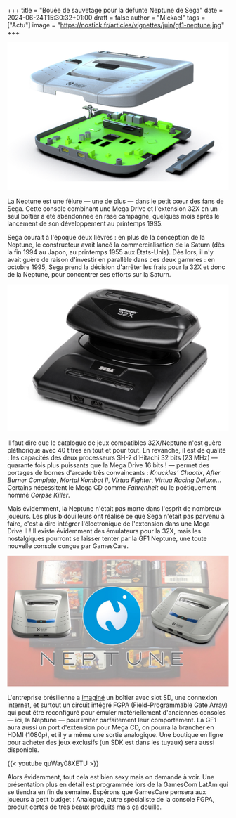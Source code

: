 +++
title = "Bouée de sauvetage pour la défunte Neptune de Sega"
date = 2024-06-24T15:30:32+01:00
draft = false
author = "Mickael"
tags = ["Actu"]
image = "https://nostick.fr/articles/vignettes/juin/gf1-neptune.jpg"
+++

![GF1 Neptune](gf1-neptune.jpg "La GF1 Neptune de GamesCare, bientôt dans votre salon.")

La Neptune est une fêlure — une de plus — dans le petit cœur des fans de Sega. Cette console combinant une Mega Drive et l'extension 32X en un seul boîtier a été abandonnée en rase campagne, quelques mois après le lancement de son développement au printemps 1995.

Sega courait à l'époque deux lièvres : en plus de la conception de la Neptune, le constructeur avait lancé la commercialisation de la Saturn (dès la fin 1994 au Japon, au printemps 1955 aux États-Unis). Dès lors, il n'y avait guère de raison d'investir en parallèle dans ces deux gammes : en octobre 1995, Sega prend la décision d'arrêter les frais pour la 32X et donc de la Neptune, pour concentrer ses efforts sur la Saturn.

![Mega Drive et 32X](gf1-neptune-2.jpg "L'extension 32X donnait un gros coup de patate à la Mega Drive.")

Il faut dire que le catalogue de jeux compatibles 32X/Neptune n'est guère pléthorique avec 40 titres en tout et pour tout. En revanche, il est de qualité : les capacités des deux processeurs SH-2 d'Hitachi 32 bits (23 MHz) — quarante fois plus puissants que la Mega Drive 16 bits ! — permet des portages de bornes d'arcade très convaincants : *Knuckles' Chaotix*, *After Burner Complete*, *Mortal Kombat II*, *Virtua Fighter*, *Virtua Racing Deluxe*… Certains nécessitent le Mega CD comme *Fahrenheit* ou le poétiquement nommé *Corpse Killer*.

Mais évidemment, la Neptune n'était pas morte dans l'esprit de nombreux joueurs. Les plus bidouilleurs ont réalisé ce que Sega n'était pas parvenu à faire, c'est à dire intégrer l'électronique de l'extension dans une Mega Drive II ! Il existe évidemment des émulateurs pour la 32X, mais les nostalgiques pourront se laisser tenter par la GF1 Neptune, une toute nouvelle console conçue par GamesCare.

![GF1 Neptune](gf1-neptune-3.jpg "")

L'entreprise brésilienne a [imaginé](https://www-comunidademegadrive-com-br.translate.goog/2024/06/gf1-neptune-um-novo-console-brasileiro-vem-ai/?_x_tr_sl=auto&_x_tr_tl=pt&_x_tr_hl=pt-pt&_x_tr_pto=wapp) un boîtier avec slot SD, une connexion internet, et surtout un circuit intégré FGPA (Field-Programmable Gate Array) qui peut être reconfiguré pour émuler matériellement d'anciennes consoles — ici, la Neptune — pour imiter parfaitement leur comportement. La GF1 aura aussi un port d'extension pour Mega CD, on pourra la brancher en HDMI (1080p), et il y a même une sortie analogique. Une boutique en ligne pour acheter des jeux exclusifs (un SDK est dans les tuyaux) sera aussi disponible.

{{< youtube quWay08XETU >}} 

Alors évidemment, tout cela est bien sexy mais on demande à voir. Une présentation plus en détail est programmée lors de la GamesCom LatAm qui se tiendra en fin de semaine. Espérons que GamesCare pensera aux joueurs à petit budget : Analogue, autre spécialiste de la console FGPA, produit certes de très beaux produits mais ça douille.